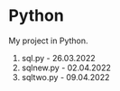 # Python
My project in Python.
1) sql.py - 26.03.2022
2) sqlnew.py - 02.04.2022
3) sqltwo.py - 09.04.2022
